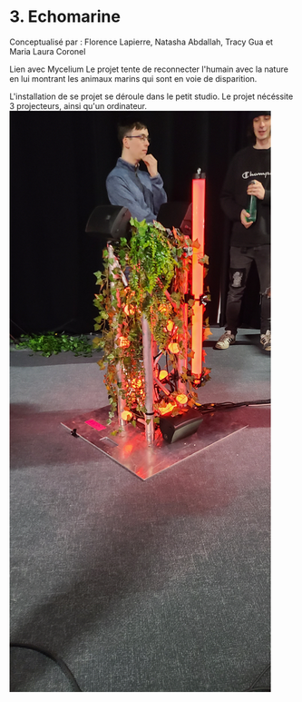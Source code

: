 # 3. Echomarine
Conceptualisé par : 
Florence Lapierre, Natasha Abdallah, Tracy Gua et Maria Laura Coronel

Lien avec Mycelium
Le projet tente de reconnecter l'humain avec la nature en lui montrant les animaux marins qui sont en voie de disparition.

L'installation de se projet se déroule dans le petit studio. Le projet nécéssite 3 projecteurs, ainsi qu'un ordinateur.
![pho to installation Echomarine](media/edria_centre.jpg)
